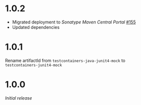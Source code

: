 # 1.0.2
* Migrated deployment to _Sonatype Maven Central Portal_ [#155](https://github.com/xdev-software/standard-maven-template/issues/155)
* Updated dependencies

# 1.0.1
Rename artifactId from ``testcontainers-java-junit4-mock`` to ``testcontainers-junit4-mock``

# 1.0.0
_Initial release_
